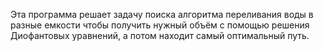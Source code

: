 Эта программа решает задачу поиска алгоритма переливания воды в разные емкости чтобы получить нужный объём с помощью решения Диофантовых уравнений, а потом находит самый оптимальный путь.
